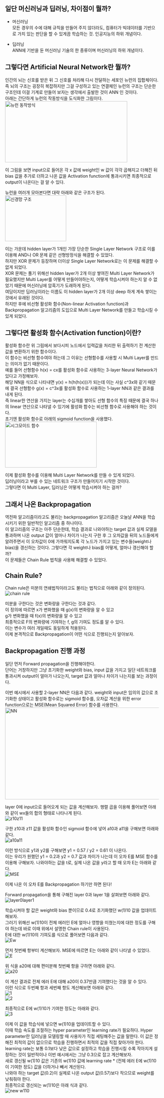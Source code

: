 일단 머신러닝과 딥러닝, 차이점이 뭘까?
-----------------------------------------

* 머신러닝    
모든 경우의 수에 대해 규칙을 만들어 주지 않더라도, 컴퓨터가 빅데이터를 기반으로 가치 있는 판단을 할 수 있게끔 학습하는 것.
인공지능의 하위 개념이다.

* 딥러닝    
ANN에 기반을 둔 머신러닝 기술의 한 종류이며 머신러닝의 하위 개념이다. 


그렇다면 Artificial Neural Network란 뭘까?
-------------------------------------------

인간의 뇌는 신호를 받은 뒤 그 신호를 처리해 다시 전달하는 세포인 뉴런의 집합체이다.    
즉 뇌의 구조는 굉장히 복잡하지만 그걸 구성하고 있는 연결체인 뉴런의 구조는 단순한 구조인데 이걸 기계로 만들어 보자는 생각에서 출발한 것이 ANN 인 것이다.    
아래는 간단하게 뉴런의 작동방식을 도식화한 그림이다.    
<img src="images/1.jpg" width="400px" height="200px" title="뉴런 동작방식" alt="뉴런 동작방식"></img><br/>

이 그림을 보면 input으로 들어온 각 x 값에 weight인 w 값이 각각 곱해지고 더해진 뒤 bias 값을 추가로 더하고 나온 값을 Activation function에 통과시키면 최종적으로 output이 나온다는 걸 알 수 있다.    

뉴런을 여러개 모아본다면 대략 아래와 같은 구조가 된다.    
<img src="images/4.PNG" width="200px" height="150px" title="신경망 구조" alt="신경망 구조"></img><br/>

이는 가운데 hidden layer가 1개인 가장 단순한 Single Layer Network 구조로 이를 이용해 AND나 OR 문제 같은 선형방정식을 해결할 수 있었다.    
하지만 XOR 문제가 등장하며 더이상 Single Layer Network로는 이 문제를 해결할 수 없게 되었다.    
XOR 문제는 풀기 위해선 hidden layer가 2개 이상 쌓여진 Multi Layer Network가 필요했지만 Multi Layer를 어떻게 만들어야하는지, 어떻게 학습시켜야 하는지 알 수 없었기 때문에 머신러닝에 암흑기가 도래하게 된다.    
여담이지만 딥러닝이라는 이름도 이 hidden layer가 2개 이상 deep 하게 계속 쌓이는 것에서 유래된 것이다.    
하지만 후에 비선형 활성화 함수(Non-linear Activation function)과 Backpropagation 알고리즘의 도입으로 Multi Layer Network를 만들고 학습시킬 수 있게 되었다.    

그렇다면 활성화 함수(Activation function)이란?
-----------------------------------

활성화 함수란 위 그림에서 보다시피 노드에서 입력값을 처리한 뒤 출력하기 전 계산한 값을 변환하기 위한 함수이다.    
이 함수는 비선형 함수여야 하는데 그 이유는 선형함수를 사용할 시 Multi Layer를 만드는 의미가 없기 때문이다.     
예를 들어 선형함수 h(x) = cx를 활성화 함수로 사용하는 3-layer Neural Network가 있다고 가정해보자.    
해당 NN을 식으로 나타내면 y(x) = h(h(h(x)))가 되는데 이는 사실 c^3x와 같기 때문에 결국 선형함수 g(x) = c^3x를 활성화 함수로 사용하는 1-layer NN과 같은 결과를 내게 된다.       
즉 linear한 연산을 가지는 layer는 수십개를 쌓아도 선형 함수의 특징 때문에 결국 하나의 linear 연산으로 나타낼 수 있기에 활성화 함수는 비선형 함수로 사용해야 하는 것이다.    
초기엔 활성화 함수로 아래의 sigmoid function을 사용했다.    
<img src="images/5.png" width="300px" height="150px" title="시그모이드 함수" alt="시그모이드 함수"></img><br/>

이제 활성화 함수를 이용해 Multi Layer Network를 만들 수 있게 되었다.    
딥러닝이라고 부를 수 있는 네트워크 구조가 만들어지기 시작한 것이다.    
그렇다면 이 Multi Layer, 딥러닝은 어떻게 학습시켜야 하는 걸까?

그래서 나온 Backpropagation
-----------------------------

역전파 알고리즘이라고도 불리는 backpropagation 알고리즘은 오늘날 ANN을 학습시키기 위한 일반적인 알고리즘 중 하나이다.   
이 알고리즘의 구조는 아주 단순한데, 학습 결과로 나와야하는 target 값과 실제 모델을 통과하며 나온 output 값이 얼마나 차이가 나는지 구한 후 그 오차값을 뒤의 노드들에게 알려주면서 이 오차값이 0에 가까워지도록 각 노드가 가지고 있는 변수들(weight나 bias)을 갱신하는 것이다. 
그렇다면 각 weight나 bias를 어떻게, 얼마나 갱신해야 할까?      
이 문제들은 Chain Rule 법칙을 사용해 해결할 수 있었다.    

Chain Rule?
-------------

Chain rule은 미분의 연쇄법칙이라고도 불리는 법칙으로 아래와 같이 정의된다.    
<img src="images/6.PNG" title="chain rule" alt="chain rule"></img><br/>

미분을 구한다는 것은 변화량을 구한다는 것과 같다.    
이 정의에 따르면 x가 변화했을 때 g(x)의 변화량을 알 수 있고    
g가 변화했을 때 f(x)의 변화량을 알 수 있고    
최종적으로 F의 변화량에 기여하는 f, g의 기여도 정도를 알 수 있다.    
이는 변수가 여러 개일때도 동일하게 적용된다.    
이제 본격적으로 Backpropagation이 어떤 식으로 진행되는지 알아보자.    

Backpropagation 진행 과정
-----------------------

일단 먼저 Forward propagation을 진행해야한다.     
단어는 거창하지만 그냥 초기화한 weight와 bias, input 값을 가지고 일단 네트워크를 통과시켜 output이 얼마가 나오는지, target 값과 얼마나 차이가 나는지를 보는 과정이다.    

이번 예시에서 사용할 2-layer NN은 다음과 같다. weight와 input은 임의의 값으로 초기화한 상태이고 활성화 함수로는 sigmoid 함수를, 오차값 계산을 위한 error function으로는 MSE(Mean Squared Error) 함수를 사용한다.    
<img src="images/8.PNG" width="650px" height="300px" title="NN" alt="NN"></img><br/>

layer 0에 input으로 들어오게 되는 값을 계산해보자. 행렬 곱을 이용해 풀어보면 아래와 같이 wx들의 합의 형태로 나타나게 된다.     
<img src="images/10.PNG" title="z10z11" alt="z10z11"></img><br/>

구한 z10과 z11 값을 활성화 함수인 sigmoid 함수에 넣어 a10과 a11을 구해보면 아래와 같다.     
<img src="images/11.PNG"  title="a10a11" alt="a10a11"></img><br/>

이런 방식으로 y1과 y2를 구해보면 y1 = 0.57 / y2 = 0.61 이 나온다.     
이는 우리가 원했던 y1 = 0.2과 y2 = 0.7 값과 차이가 나는데 이 오차 E를 MSE 함수를 이용해 구해보자. 나와야하는 값을 t로, 실제 나온 값을 y라고 할 때 오차 E는 아래와 같다.     
<img src="images/12.PNG" title="MSE" alt="MSE"></img><br/>

이제 나온 이 오차 E를 Backpropagation 하기만 하면 된다!     

Forward propagation을 통해 구해진 layer 0과 layer 1을 살펴보면 아래와 같다.    
<img src="images/13.PNG" title="layer0layer1" alt="layer0layer1"></img><br/>

학습시켜야 할 값은 weight와 bias 뿐이므로 0.4로 초기화했던 w(1)10 값을 업데이트해보자.    
그러기 위해선 w(1)10이 전체 에러인 E에 얼마나 영향을 미쳤는지에 대한 정도를 구해야 하는데 바로 이때 위에서 설명한 Chain rule이 사용된다.       
E에 대한 w(1)10의 기여도를 식으로 풀어보면 다음과 같다.    
<img src="images/14.PNG" title="Ew" alt="Ew"></img><br/>

먼저 첫번째 항부터 계산해보자. MSE에 따르면 E는 아래와 같이 나타낼 수 있었다.    
<img src="images/15.PNG" title="E" alt="E"></img><br/>

위 식을 a20에 대해 편미분해 첫번째 항을 구하면 아래와 같다.    
<img src="images/16.PNG" title="a20" alt="a20"></img><br/>

이 계산 결과로 전체 에러 E에 대해 a20이 0.37만큼 기여했다는 것을 알 수 있다.    
이런 식으로 두번째 항과 세번째 항도 계산해보면 아래와 같다.    
<img src="images/17.PNG" title="1" alt="1"></img><br/>
<img src="images/18.PNG" title="2" alt="2"></img><br/>

최종적으로 E에 w(1)10가 기여한 정도는 아래와 같다.    
<img src="images/19.PNG" title="3" alt="3"></img><br/>

이제 이 값을 학습식에 넣으면 w(1)10을 업데이트할 수 있다.    
이때 학습 속도를 조절하는 hyper parameter인 learning rate가 필요하다. Hyper parameter란 딥러닝을 모델링할 때 사용자가 직접 세팅해주는 값을 말한다. 이 값은 정해진 최적의 값이 없으므로 학습을 진행하면서 최적의 값을 직접 찾아가야 한다.    
learning rate는 보통 0.1보다 낮은 값으로 설정하고 학습을 진행시킬 수록 작아지게 설정하는 것이 일반적이나 이번 예시에서는 그냥 0.3으로 잡고 계산해보자.     
새로 갱신될 w(1)10 값은 기존의 w(1)10 값에 learning rate * (전체 에러 E에 w(1)10이 기여한 정도) 값을 더하거나 빼서 계산된다.    
나와야 하는 target 값(0.2)이 실제로 나온 output 값(0.57)보다 작으므로 weight를 낮춰줘야 한다.     
최종적으로 갱신되는 w(1)10은 아래 식과 같다.    
<img src="images/20.PNG" title="new w110" alt="new w110"></img><br/>



